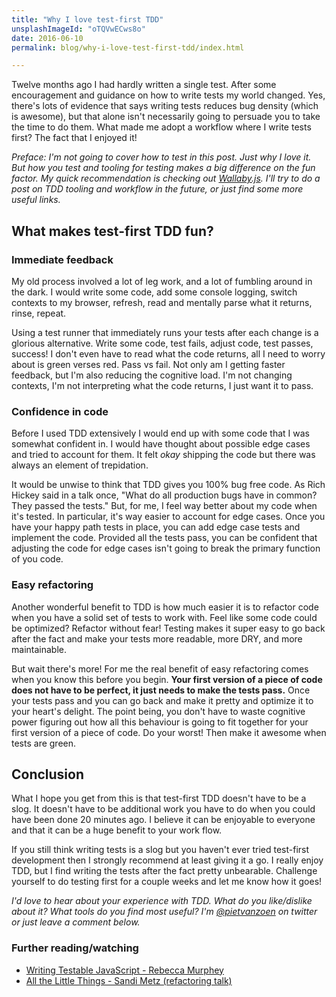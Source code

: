```yaml
---
title: "Why I love test-first TDD"
unsplashImageId: "oTQVwECws8o"
date: 2016-06-10
permalink: blog/why-i-love-test-first-tdd/index.html

---
```


Twelve months ago I had hardly written a single test. After some encouragement and guidance on how to write tests my world changed. Yes, there's lots of evidence that says writing tests reduces bug density (which is awesome), but that alone isn't necessarily going to persuade you to take the time to do them. What made me adopt a workflow where I write tests first? The fact that I enjoyed it!

<!-- excerpt -->

_Preface: I'm not going to cover how to test in this post. Just why I love it. But how you test and tooling for testing makes a big difference on the fun factor. My quick recommendation is checking out [Wallaby.js](https://wallabyjs.com/). I'll try to do a post on TDD tooling and workflow in the future, or just find some more useful links._

## What makes test-first TDD fun?

### Immediate feedback

My old process involved a lot of leg work, and a lot of fumbling around in the dark. I would write some code, add some console logging, switch contexts to my browser, refresh, read and mentally parse what it returns, rinse, repeat.

Using a test runner that immediately runs your tests after each change is a glorious alternative. Write some code, test fails, adjust code, test passes, success! I don't even have to read what the code returns, all I need to worry about is green verses red. Pass vs fail. Not only am I getting faster feedback, but I'm also reducing the cognitive load. I'm not changing contexts, I'm not interpreting what the code returns, I just want it to pass.

### Confidence in code

Before I used TDD extensively I would end up with some code that I was somewhat confident in. I would have thought about possible edge cases and tried to account for them. It felt _okay_ shipping the code but there was always an element of trepidation.

It would be unwise to think that TDD gives you 100% bug free code. As Rich Hickey said in a talk once, "What do all production bugs have in common? They passed the tests." But, for me, I feel way better about my code when it's tested. In particular, it's way easier to account for edge cases. Once you have your happy path tests in place, you can add edge case tests and implement the code. Provided all the tests pass, you can be confident that adjusting the code for edge cases isn't going to break the primary function of you code.

### Easy refactoring

Another wonderful benefit to TDD is how much easier it is to refactor code when you have a solid set of tests to work with. Feel like some code could be optimized? Refactor without fear! Testing makes it super easy to go back after the fact and make your tests more readable, more DRY, and more maintainable.

But wait there's more! For me the real benefit of easy refactoring comes when you know this before you begin. **Your first version of a piece of code does not have to be perfect, it just needs to make the tests pass.** Once your tests pass and you can go back and make it pretty and optimize it to your heart's delight. The point being, you don't have to waste cognitive power figuring out how all this behaviour is going to fit together for your first version of a piece of code. Do your worst! Then make it awesome when tests are green.

## Conclusion

What I hope you get from this is that test-first TDD doesn't have to be a slog. It doesn't have to be additional work you have to do when you could have been done 20 minutes ago. I believe it can be enjoyable to everyone and that it can be a huge benefit to your work flow.

If you still think writing tests is a slog but you haven't ever tried test-first development then I strongly recommend at least giving it a go. I really enjoy TDD, but I find writing the tests after the fact pretty unbearable. Challenge yourself to do testing first for a couple weeks and let me know how it goes!

_I'd love to hear about your experience with TDD. What do you like/dislike about it? What tools do you find most useful? I'm [@pietvanzoen](https://twitter.com/pietvanzoen) on twitter or just leave a comment below._

### Further reading/watching

- [Writing Testable JavaScript - Rebecca Murphey](https://alistapart.com/article/writing-testable-javascript)
- [All the Little Things - Sandi Metz (refactoring talk)](https://www.youtube.com/watch?v=8bZh5LMaSmE)
